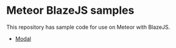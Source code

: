 # Meteor BlazeJS samples

This repository has sample code for use on Meteor with BlazeJS.

* [Modal](README-modal.md)

